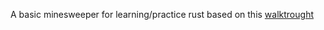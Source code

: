 A basic minesweeper for learning/practice rust based on this [walktrought](https://thoughtby.me/create-minesweeper-in-rust)
